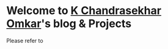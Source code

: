 <h1 style="align:center">Welcome to <u>K Chandrasekhar Omkar</u>'s blog & Projects</h1>

<!-- /*
<div style="align:center">
			<table>
				<tr><td style="text-align: center;"><canvas id="canvas_tt5f9c235e959d4" width="175" height="175"></canvas></td></tr>
				<tr><td style="text-align: center; font-weight: bold"><a href="http://24timezones.com/usa_time/ma_suffolk/boston.htm" style="text-decoration: none" class="clock24" id="tz24-1604068190-cu102720-eyJiZ2NvbG9yIjoiMDAwMDY2IiwibGFuZyI6ImVuIiwidHlwZSI6ImEiLCJzaXplIjoiMTc1IiwiY2FudmFzX2lkIjoiY2FudmFzX3R0NWY5YzIzNWU5NTlkNCJ9" title="Time in Boston" target="_blank">Time in Boston</a></td></tr>
			</table>

</div>

<div style="align:center">
          <table>
              <tr><td style="text-align: center;"><canvas id="canvas_tt5f9c254488cef" width="175" height="175"></canvas></td></tr>
              <tr><td style="text-align: center; font-weight: bold"><a href="//24timezones.com/Chennai/time" style="text-decoration: none" class="clock24" id="tz24-1604068676-c1553-eyJzaXplIjoiMTc1IiwiYmdjb2xvciI6IjAwMDA2NiIsImxhbmciOiJlbiIsInR5cGUiOiJhIiwiY2FudmFzX2lkIjoiY2FudmFzX3R0NWY5YzI1NDQ4OGNlZiJ9" title="what time Chennai" target="_blank" rel="nofollow">India</a></td></tr>
          </table>

</div>

*/ -->

Please refer to 
